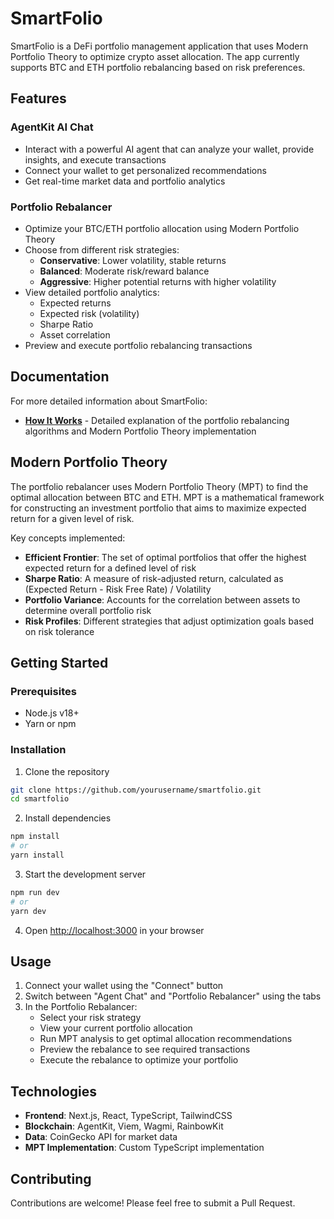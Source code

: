 # SmartFolio

SmartFolio is a DeFi portfolio management application that uses Modern Portfolio Theory to optimize crypto asset allocation. The app currently supports BTC and ETH portfolio rebalancing based on risk preferences.

## Features

### AgentKit AI Chat
- Interact with a powerful AI agent that can analyze your wallet, provide insights, and execute transactions
- Connect your wallet to get personalized recommendations
- Get real-time market data and portfolio analytics

### Portfolio Rebalancer
- Optimize your BTC/ETH portfolio allocation using Modern Portfolio Theory
- Choose from different risk strategies:
  - **Conservative**: Lower volatility, stable returns
  - **Balanced**: Moderate risk/reward balance
  - **Aggressive**: Higher potential returns with higher volatility
- View detailed portfolio analytics:
  - Expected returns
  - Expected risk (volatility)
  - Sharpe Ratio
  - Asset correlation
- Preview and execute portfolio rebalancing transactions

## Documentation

For more detailed information about SmartFolio:

- [**How It Works**](./HOW_IT_WORKS.md) - Detailed explanation of the portfolio rebalancing algorithms and Modern Portfolio Theory implementation

## Modern Portfolio Theory

The portfolio rebalancer uses Modern Portfolio Theory (MPT) to find the optimal allocation between BTC and ETH. MPT is a mathematical framework for constructing an investment portfolio that aims to maximize expected return for a given level of risk.

Key concepts implemented:
- **Efficient Frontier**: The set of optimal portfolios that offer the highest expected return for a defined level of risk
- **Sharpe Ratio**: A measure of risk-adjusted return, calculated as (Expected Return - Risk Free Rate) / Volatility
- **Portfolio Variance**: Accounts for the correlation between assets to determine overall portfolio risk
- **Risk Profiles**: Different strategies that adjust optimization goals based on risk tolerance

## Getting Started

### Prerequisites
- Node.js v18+
- Yarn or npm

### Installation

1. Clone the repository
```bash
git clone https://github.com/yourusername/smartfolio.git
cd smartfolio
```

2. Install dependencies
```bash
npm install
# or
yarn install
```

3. Start the development server
```bash
npm run dev
# or
yarn dev
```

4. Open [http://localhost:3000](http://localhost:3000) in your browser

## Usage

1. Connect your wallet using the "Connect" button
2. Switch between "Agent Chat" and "Portfolio Rebalancer" using the tabs
3. In the Portfolio Rebalancer:
   - Select your risk strategy
   - View your current portfolio allocation
   - Run MPT analysis to get optimal allocation recommendations
   - Preview the rebalance to see required transactions
   - Execute the rebalance to optimize your portfolio

## Technologies

- **Frontend**: Next.js, React, TypeScript, TailwindCSS
- **Blockchain**: AgentKit, Viem, Wagmi, RainbowKit
- **Data**: CoinGecko API for market data
- **MPT Implementation**: Custom TypeScript implementation

## Contributing

Contributions are welcome! Please feel free to submit a Pull Request.

